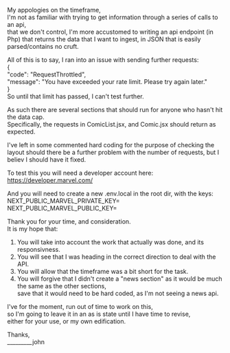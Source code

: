 My appologies on the timeframe,  
I'm not as familiar with trying to get information through a series of calls to an api,  
that we don't control, I'm more accustomed to writing an api endpoint (in Php) that returns the data that I want to ingest, in JSON that is easily parsed/contains no cruft.  
  
All of this is to say, I ran into an issue with sending further requests:  
{  
  "code": "RequestThrottled",  
  "message": "You have exceeded your rate limit.  Please try again later."  
}  
So until that limit has passed, I can't test further.  

As such there are several sections that should run for anyone who hasn't hit the data cap.  
Specifically, the requests in ComicList.jsx, and Comic.jsx should return as expected.  
  
I've left in some commented hard coding for the purpose of checking the layout should there be a further problem with the number of requests, but I believ I should have it fixed.  

To test this you will need a developer account here:
https://developer.marvel.com/

And you will need to create a new .env.local in the root dir, with the keys:  
NEXT_PUBLIC_MARVEL_PRIVATE_KEY=<your private key>  
NEXT_PUBLIC_MARVEL_PUBLIC_KEY=<your public key>  
  
Thank you for your time, and consideration.  
It is my hope that:  
1. You will take into account the work that actually was done, and its responsivness.  
2. You will see that I was heading in the correct direction to deal with the API.  
3. You will allow that the timeframe was a bit short for the task.
4. You will forgive that I didn't create a "news section" as it would be much the same as the other sections,  
   save that it would need to be hard coded, as I'm not seeing a news api.  

I've for the moment, run out of time to work on this,  
so I'm going to leave it in an as is state until I have time to revise,  
either for your use, or my own edification.  
  
Thanks,  
_________john
